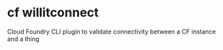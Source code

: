 # cf willitconnect
Cloud Foundry CLI plugin to validate connectivity between a CF instance and a thing
